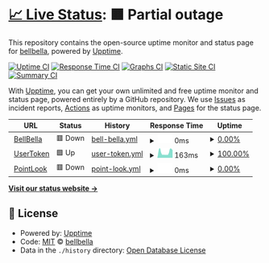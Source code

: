 # [📈 Live Status](https://bellbella.github.io/uptime): <!--live status--> **🟧 Partial outage**

This repository contains the open-source uptime monitor and status page for [bellbella](https://bellbella.github.io/uptime), powered by [Upptime](https://github.com/upptime/upptime).

[![Uptime CI](https://github.com/bellbella/uptime/workflows/Uptime%20CI/badge.svg)](https://github.com/bellbella/uptime/actions?query=workflow%3A%22Uptime+CI%22)
[![Response Time CI](https://github.com/bellbella/uptime/workflows/Response%20Time%20CI/badge.svg)](https://github.com/bellbella/uptime/actions?query=workflow%3A%22Response+Time+CI%22)
[![Graphs CI](https://github.com/bellbella/uptime/workflows/Graphs%20CI/badge.svg)](https://github.com/bellbella/uptime/actions?query=workflow%3A%22Graphs+CI%22)
[![Static Site CI](https://github.com/bellbella/uptime/workflows/Static%20Site%20CI/badge.svg)](https://github.com/bellbella/uptime/actions?query=workflow%3A%22Static+Site+CI%22)
[![Summary CI](https://github.com/bellbella/uptime/workflows/Summary%20CI/badge.svg)](https://github.com/bellbella/uptime/actions?query=workflow%3A%22Summary+CI%22)

With [Upptime](https://upptime.js.org), you can get your own unlimited and free uptime monitor and status page, powered entirely by a GitHub repository. We use [Issues](https://github.com/bellbella/uptime/issues) as incident reports, [Actions](https://github.com/bellbella/uptime/actions) as uptime monitors, and [Pages](https://bellbella.github.io/uptime) for the status page.

<!--start: status pages-->
<!-- This summary is generated by Upptime (https://github.com/upptime/upptime) -->
<!-- Do not edit this manually, your changes will be overwritten -->
<!-- prettier-ignore -->
| URL | Status | History | Response Time | Uptime |
| --- | ------ | ------- | ------------- | ------ |
| <img alt="" src="https://icons.duckduckgo.com/ip3/www.bellbella.com.ico" height="13"> [BellBella](https://www.bellbella.com) | 🟥 Down | [bell-bella.yml](https://github.com/bellbella/uptime/commits/HEAD/history/bell-bella.yml) | <details><summary><img alt="Response time graph" src="./graphs/bell-bella/response-time-week.png" height="20"> 0ms</summary><br><a href="https://bellbella.github.io/uptime/history/bell-bella"><img alt="Response time 956" src="https://img.shields.io/endpoint?url=https%3A%2F%2Fraw.githubusercontent.com%2Fbellbella%2Fuptime%2FHEAD%2Fapi%2Fbell-bella%2Fresponse-time.json"></a><br><a href="https://bellbella.github.io/uptime/history/bell-bella"><img alt="24-hour response time 0" src="https://img.shields.io/endpoint?url=https%3A%2F%2Fraw.githubusercontent.com%2Fbellbella%2Fuptime%2FHEAD%2Fapi%2Fbell-bella%2Fresponse-time-day.json"></a><br><a href="https://bellbella.github.io/uptime/history/bell-bella"><img alt="7-day response time 0" src="https://img.shields.io/endpoint?url=https%3A%2F%2Fraw.githubusercontent.com%2Fbellbella%2Fuptime%2FHEAD%2Fapi%2Fbell-bella%2Fresponse-time-week.json"></a><br><a href="https://bellbella.github.io/uptime/history/bell-bella"><img alt="30-day response time 0" src="https://img.shields.io/endpoint?url=https%3A%2F%2Fraw.githubusercontent.com%2Fbellbella%2Fuptime%2FHEAD%2Fapi%2Fbell-bella%2Fresponse-time-month.json"></a><br><a href="https://bellbella.github.io/uptime/history/bell-bella"><img alt="1-year response time 1033" src="https://img.shields.io/endpoint?url=https%3A%2F%2Fraw.githubusercontent.com%2Fbellbella%2Fuptime%2FHEAD%2Fapi%2Fbell-bella%2Fresponse-time-year.json"></a></details> | <details><summary><a href="https://bellbella.github.io/uptime/history/bell-bella">0.00%</a></summary><a href="https://bellbella.github.io/uptime/history/bell-bella"><img alt="All-time uptime 25.57%" src="https://img.shields.io/endpoint?url=https%3A%2F%2Fraw.githubusercontent.com%2Fbellbella%2Fuptime%2FHEAD%2Fapi%2Fbell-bella%2Fuptime.json"></a><br><a href="https://bellbella.github.io/uptime/history/bell-bella"><img alt="24-hour uptime 0.00%" src="https://img.shields.io/endpoint?url=https%3A%2F%2Fraw.githubusercontent.com%2Fbellbella%2Fuptime%2FHEAD%2Fapi%2Fbell-bella%2Fuptime-day.json"></a><br><a href="https://bellbella.github.io/uptime/history/bell-bella"><img alt="7-day uptime 0.00%" src="https://img.shields.io/endpoint?url=https%3A%2F%2Fraw.githubusercontent.com%2Fbellbella%2Fuptime%2FHEAD%2Fapi%2Fbell-bella%2Fuptime-week.json"></a><br><a href="https://bellbella.github.io/uptime/history/bell-bella"><img alt="30-day uptime 7.96%" src="https://img.shields.io/endpoint?url=https%3A%2F%2Fraw.githubusercontent.com%2Fbellbella%2Fuptime%2FHEAD%2Fapi%2Fbell-bella%2Fuptime-month.json"></a><br><a href="https://bellbella.github.io/uptime/history/bell-bella"><img alt="1-year uptime 0.00%" src="https://img.shields.io/endpoint?url=https%3A%2F%2Fraw.githubusercontent.com%2Fbellbella%2Fuptime%2FHEAD%2Fapi%2Fbell-bella%2Fuptime-year.json"></a></details>
| <img alt="" src="https://icons.duckduckgo.com/ip3/www.usertoken.com.ico" height="13"> [UserToken](https://www.usertoken.com) | 🟩 Up | [user-token.yml](https://github.com/bellbella/uptime/commits/HEAD/history/user-token.yml) | <details><summary><img alt="Response time graph" src="./graphs/user-token/response-time-week.png" height="20"> 163ms</summary><br><a href="https://bellbella.github.io/uptime/history/user-token"><img alt="Response time 227" src="https://img.shields.io/endpoint?url=https%3A%2F%2Fraw.githubusercontent.com%2Fbellbella%2Fuptime%2FHEAD%2Fapi%2Fuser-token%2Fresponse-time.json"></a><br><a href="https://bellbella.github.io/uptime/history/user-token"><img alt="24-hour response time 116" src="https://img.shields.io/endpoint?url=https%3A%2F%2Fraw.githubusercontent.com%2Fbellbella%2Fuptime%2FHEAD%2Fapi%2Fuser-token%2Fresponse-time-day.json"></a><br><a href="https://bellbella.github.io/uptime/history/user-token"><img alt="7-day response time 163" src="https://img.shields.io/endpoint?url=https%3A%2F%2Fraw.githubusercontent.com%2Fbellbella%2Fuptime%2FHEAD%2Fapi%2Fuser-token%2Fresponse-time-week.json"></a><br><a href="https://bellbella.github.io/uptime/history/user-token"><img alt="30-day response time 167" src="https://img.shields.io/endpoint?url=https%3A%2F%2Fraw.githubusercontent.com%2Fbellbella%2Fuptime%2FHEAD%2Fapi%2Fuser-token%2Fresponse-time-month.json"></a><br><a href="https://bellbella.github.io/uptime/history/user-token"><img alt="1-year response time 208" src="https://img.shields.io/endpoint?url=https%3A%2F%2Fraw.githubusercontent.com%2Fbellbella%2Fuptime%2FHEAD%2Fapi%2Fuser-token%2Fresponse-time-year.json"></a></details> | <details><summary><a href="https://bellbella.github.io/uptime/history/user-token">100.00%</a></summary><a href="https://bellbella.github.io/uptime/history/user-token"><img alt="All-time uptime 18.90%" src="https://img.shields.io/endpoint?url=https%3A%2F%2Fraw.githubusercontent.com%2Fbellbella%2Fuptime%2FHEAD%2Fapi%2Fuser-token%2Fuptime.json"></a><br><a href="https://bellbella.github.io/uptime/history/user-token"><img alt="24-hour uptime 100.00%" src="https://img.shields.io/endpoint?url=https%3A%2F%2Fraw.githubusercontent.com%2Fbellbella%2Fuptime%2FHEAD%2Fapi%2Fuser-token%2Fuptime-day.json"></a><br><a href="https://bellbella.github.io/uptime/history/user-token"><img alt="7-day uptime 100.00%" src="https://img.shields.io/endpoint?url=https%3A%2F%2Fraw.githubusercontent.com%2Fbellbella%2Fuptime%2FHEAD%2Fapi%2Fuser-token%2Fuptime-week.json"></a><br><a href="https://bellbella.github.io/uptime/history/user-token"><img alt="30-day uptime 100.00%" src="https://img.shields.io/endpoint?url=https%3A%2F%2Fraw.githubusercontent.com%2Fbellbella%2Fuptime%2FHEAD%2Fapi%2Fuser-token%2Fuptime-month.json"></a><br><a href="https://bellbella.github.io/uptime/history/user-token"><img alt="1-year uptime 10.07%" src="https://img.shields.io/endpoint?url=https%3A%2F%2Fraw.githubusercontent.com%2Fbellbella%2Fuptime%2FHEAD%2Fapi%2Fuser-token%2Fuptime-year.json"></a></details>
| <img alt="" src="https://icons.duckduckgo.com/ip3/www.pointlook.com.ico" height="13"> [PointLook](https://www.pointlook.com) | 🟥 Down | [point-look.yml](https://github.com/bellbella/uptime/commits/HEAD/history/point-look.yml) | <details><summary><img alt="Response time graph" src="./graphs/point-look/response-time-week.png" height="20"> 0ms</summary><br><a href="https://bellbella.github.io/uptime/history/point-look"><img alt="Response time 682" src="https://img.shields.io/endpoint?url=https%3A%2F%2Fraw.githubusercontent.com%2Fbellbella%2Fuptime%2FHEAD%2Fapi%2Fpoint-look%2Fresponse-time.json"></a><br><a href="https://bellbella.github.io/uptime/history/point-look"><img alt="24-hour response time 0" src="https://img.shields.io/endpoint?url=https%3A%2F%2Fraw.githubusercontent.com%2Fbellbella%2Fuptime%2FHEAD%2Fapi%2Fpoint-look%2Fresponse-time-day.json"></a><br><a href="https://bellbella.github.io/uptime/history/point-look"><img alt="7-day response time 0" src="https://img.shields.io/endpoint?url=https%3A%2F%2Fraw.githubusercontent.com%2Fbellbella%2Fuptime%2FHEAD%2Fapi%2Fpoint-look%2Fresponse-time-week.json"></a><br><a href="https://bellbella.github.io/uptime/history/point-look"><img alt="30-day response time 0" src="https://img.shields.io/endpoint?url=https%3A%2F%2Fraw.githubusercontent.com%2Fbellbella%2Fuptime%2FHEAD%2Fapi%2Fpoint-look%2Fresponse-time-month.json"></a><br><a href="https://bellbella.github.io/uptime/history/point-look"><img alt="1-year response time 730" src="https://img.shields.io/endpoint?url=https%3A%2F%2Fraw.githubusercontent.com%2Fbellbella%2Fuptime%2FHEAD%2Fapi%2Fpoint-look%2Fresponse-time-year.json"></a></details> | <details><summary><a href="https://bellbella.github.io/uptime/history/point-look">0.00%</a></summary><a href="https://bellbella.github.io/uptime/history/point-look"><img alt="All-time uptime 26.72%" src="https://img.shields.io/endpoint?url=https%3A%2F%2Fraw.githubusercontent.com%2Fbellbella%2Fuptime%2FHEAD%2Fapi%2Fpoint-look%2Fuptime.json"></a><br><a href="https://bellbella.github.io/uptime/history/point-look"><img alt="24-hour uptime 0.00%" src="https://img.shields.io/endpoint?url=https%3A%2F%2Fraw.githubusercontent.com%2Fbellbella%2Fuptime%2FHEAD%2Fapi%2Fpoint-look%2Fuptime-day.json"></a><br><a href="https://bellbella.github.io/uptime/history/point-look"><img alt="7-day uptime 0.00%" src="https://img.shields.io/endpoint?url=https%3A%2F%2Fraw.githubusercontent.com%2Fbellbella%2Fuptime%2FHEAD%2Fapi%2Fpoint-look%2Fuptime-week.json"></a><br><a href="https://bellbella.github.io/uptime/history/point-look"><img alt="30-day uptime 7.96%" src="https://img.shields.io/endpoint?url=https%3A%2F%2Fraw.githubusercontent.com%2Fbellbella%2Fuptime%2FHEAD%2Fapi%2Fpoint-look%2Fuptime-month.json"></a><br><a href="https://bellbella.github.io/uptime/history/point-look"><img alt="1-year uptime 0.00%" src="https://img.shields.io/endpoint?url=https%3A%2F%2Fraw.githubusercontent.com%2Fbellbella%2Fuptime%2FHEAD%2Fapi%2Fpoint-look%2Fuptime-year.json"></a></details>

<!--end: status pages-->

[**Visit our status website →**](https://bellbella.github.io/uptime)

## 📄 License

- Powered by: [Upptime](https://github.com/upptime/upptime)
- Code: [MIT](./LICENSE) © [bellbella](https://bellbella.github.io/uptime)
- Data in the `./history` directory: [Open Database License](https://opendatacommons.org/licenses/odbl/1-0/)

